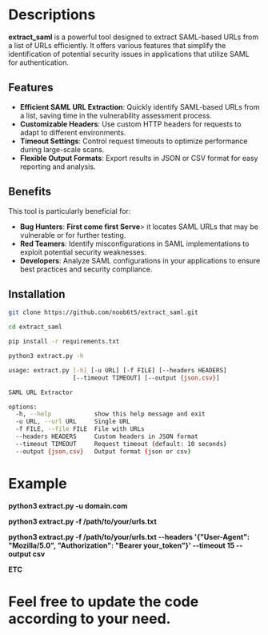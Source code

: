 # Descriptions

**extract_saml** is a powerful tool designed to extract SAML-based URLs from a list of URLs efficiently. It offers various features that simplify the identification of potential security issues in applications that utilize SAML for authentication.

## Features

- **Efficient SAML URL Extraction**: Quickly identify SAML-based URLs from a list, saving time in the vulnerability assessment process.
- **Customizable Headers**: Use custom HTTP headers for requests to adapt to different environments.
- **Timeout Settings**: Control request timeouts to optimize performance during large-scale scans.
- **Flexible Output Formats**: Export results in JSON or CSV format for easy reporting and analysis.

## Benefits

This tool is particularly beneficial for:

- **Bug Hunters**: **First come first Serve**> it  locates SAML URLs that may be vulnerable or for further testing.
- **Red Teamers**: Identify misconfigurations in SAML implementations to exploit potential security weaknesses.
- **Developers**: Analyze SAML configurations in your applications to ensure best practices and security compliance.

## Installation

```bash
git clone https://github.com/noob6t5/extract_saml.git

cd extract_saml

pip install -r requirements.txt

python3 extract.py -h

usage: extract.py [-h] [-u URL] [-f FILE] [--headers HEADERS]
                  [--timeout TIMEOUT] [--output {json,csv}]

SAML URL Extractor

options:
  -h, --help            show this help message and exit
  -u URL, --url URL     Single URL
  -f FILE, --file FILE  File with URLs
  --headers HEADERS     Custom headers in JSON format
  --timeout TIMEOUT     Request timeout (default: 10 seconds)
  --output {json,csv}   Output format (json or csv)
```
# Example
**python3 extract.py -u domain.com**

**python3 extract.py -f /path/to/your/urls.txt**

**python3 extract.py -f /path/to/your/urls.txt --headers '{"User-Agent": "Mozilla/5.0", "Authorization": "Bearer your_token"}' --timeout 15 --output csv**

**ETC**


# Feel free to update the code according to your need.

